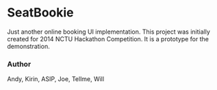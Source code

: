 SeatBookie
==========
Just another online booking UI implementation. This project was initially created for 2014 NCTU Hackathon Competition. It is a prototype for the demonstration.

### Author

Andy, Kirin, ASIP, Joe, Tellme, Will


